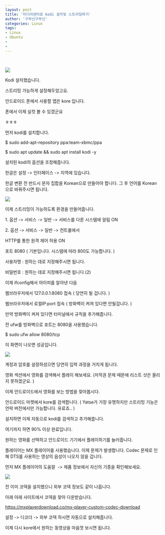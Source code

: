 ```yaml
---
layout: post
title: '미디어센터로 kodi 설치및 스트리밍하기'
author: '구부신구부신'
categories: Linux
tags:
- Linux
- Ubuntu
-
- 
---
```



<script> location.href='https://cafe.naver.com/develoid/863566' ; </script>

<p>&nbsp;</p>
<p><img src="https://dthumb-phinf.pstatic.net/?src=%22https%3A%2F%2Fcafeptthumb-phinf.pstatic.net%2FMjAxOTA0MTJfMjIw%2FMDAxNTU1MDc1ODI1NzE4.VyMRd4l8UxIf83Kzn1d6pzi7tfkSNkFmf5zcvOxPJ7sg.Dd0hLipQgJVjr20iOqhYTj_TjKJDTwOxNN5_O2asW9Mg.PNG.searphiel9%2F%25EB%2594%2594%25EB%25B2%25A8_%25EA%25B2%258C%25EC%258B%259C%25EA%25B8%2580.png%3Ftype%3Dw740%22&amp;type=cafe_wa740"></p>
<p>Kodi 설치했습니다.</p>
<p>스트리밍 가능하게 설정해두었고요.</p>
<p>안드로이드 폰에서 사용할 앱은 kore 입니다.</p>
<p>폰에서 이제 실컷 볼 수 있겠군요</p>
<p>ㅎㅎㅎ</p>
<p>먼저 kodi를 설치합니다.&nbsp;</p>
<p>$ sudo add-apt-repository ppa:team-xbmc/ppa</p>
<p>$ sudo apt update &amp;&amp; sudo apt install kodi -y</p>
<p>설치된 kodi의 옵션을 조정해줍니다.&nbsp;</p>
<p>한글은 설정 -&gt; 인터페이스 -&gt; 지역에 있습니다.&nbsp;</p>
<p>한글 변환 전 반드시 문자 집합을 Korean으로 만들어야 합니다. 그 후 언어를 Korean으로 바꿔주시면 됩니다.&nbsp;</p>
<p><img src="https://cafeptthumb-phinf.pstatic.net/MjAxOTA0MTNfMjg2/MDAxNTU1MTQ5MDU5NzY0.uhtRiuUWcED4V6P77HKQpuMZ5wXjZgxMVSvsIO1ZERAg.Yicn7pYcuLBr3wUgoMFDWbLeOivJmJI9vMYNMRA12K4g.PNG.dominant4u/%EC%8A%A4%ED%81%AC%EB%A6%B0%EC%83%B7%2C_2019-04-13_18-50-37.png?type=w740"></p>
<p>이제 스트리밍이 가능하도록 환경을 만들어줍니다.&nbsp;</p>
<p>1. 옵션 -&gt; 서비스 -&gt; 일반 -&gt; 서비스를 다른 시스템에 알림 ON</p>
<p>2. 옵션 -&gt; 서비스 -&gt; 일반 -&gt; 컨트롤에서&nbsp;</p>
<p>HTTP를 통한 원격 제어 허용 ON</p>
<p>포트 8080 ( 기본입니다. 시스템에 따라 800도 가능합니다. )</p>
<p>사용자명 : 원하는 데로 지정해주시면 됩니다.&nbsp;</p>
<p>비밀번호 : 원하는 데로 지정해주시면 됩니다.(2)</p>
<p>이제 ifconfig해서 아이피를 알아낸 다음</p>
<p>웹브라우저에서 127.0.0.1:8080 접속 ( 당연히 될 겁니다. )&nbsp;</p>
<p>웹브라우저에서 로컬IP:port 접속 ( 방화벽이 켜져 있다면 안될겁니다. )</p>
<p>만약 방화벽이 켜져 있다면 터미널에서 규칙을 추가해줍니다.&nbsp;</p>
<p>전 ufw를 방화벽으로 포트는 8080을 사용했습니다.&nbsp;</p>
<p>$ sudo ufw allow 8080/tcp</p>
<p>이 화면이 나오면 성공입니다.&nbsp;</p>
<p><img src="https://cafeptthumb-phinf.pstatic.net/MjAxOTA0MTNfNzAg/MDAxNTU1MTQ5NTY4Mzg4.fhzj9-8mBDFXoi0QezzmHqZtXw1BX3bqcRsgr7meZG4g.joiYJwhk4eq6hhXWM5srYpFwLxQVH9oS1oOp0j6V3dgg.PNG.dominant4u/%EC%8A%A4%ED%81%AC%EB%A6%B0%EC%83%B7%2C_2019-04-13_18-59-15.png?type=w740"></p>
<p>계정과 암호를 설정하셨으면 당연히 입력 과정을 거치게 됩니다.&nbsp;</p>
<p>영화 섹션에서 영화를 검색해서 플레이 해보세요. (저작권 문제 때문에 리스트 샷은 올리지 못하겠군요. )</p>
<p>이제 안드로이드에서 영화를 보는 방법을 찾아봅시다.&nbsp;</p>
<p>안드로이드 마켓에서 kore를 검색합니다. ( Yatse가 가장 유명하지만 스트리밍 기능은 언락 버전에서만 가능합니다. 유료죠.. )</p>
<p>설치하면 이제 자동으로 kodi를 검색하고 추가해줍니다.&nbsp;</p>
<p>여기까지 하면 90% 이상 완료입니다.&nbsp;</p>
<p>원하는 영화를 선택하고 안드로이드 기기에서 플레이하기를 눌러줍니다.&nbsp;</p>
<p>플레이어는 MX 플레이어를 사용했습니다. 이제 문제가 발생합니다. Codec 문제로 인해 DTS를 사용하는 영상의 음성이 나오지 않을 겁니다.</p>
<p>먼저 MX 플레이어의 도움말&nbsp; -&gt; 제품 정보에서 자신의 기종을 확인해보세요.&nbsp;</p>
<p><img src="https://cafeptthumb-phinf.pstatic.net/MjAxOTA0MTNfNTUg/MDAxNTU1MTUwNDEyNjEz.8f2igxl616IVUnh1NC_m9Qwo0GJ0r6vlXfQaO9rzR6Eg.MEejdtBIzKpjHfc-lxypVtDosNP7I1jwYzNaUCPbp9gg.JPEG.dominant4u/Screenshot_20190413-190945_MX_Player.jpg?type=w740"></p>
<p>전 이미 코덱을 설치했으니 외부 코덱 정보도 같이 나옵니다.&nbsp;</p>
<p>아래 아래 사이트에서 코덱을 찾아 다운받습니다.&nbsp;</p>
<p><a href="https://mxplayerdownload.co/mx-player-custom-codec-download">https://mxplayerdownload.co/mx-player-custom-codec-download</a></p>
<p>설정 -&gt; 디코더 -&gt; 외부 코덱 하시면 자동으로 설치해줍니다.&nbsp;</p>
<p>이제 다시 kore에서 원하는 동영상을 마음껏 보시면 됩니다.&nbsp;&nbsp;</p>
<p>&nbsp;</p>
<p>&nbsp;</p>
</p>
<p>&nbsp;</p>
</p>

